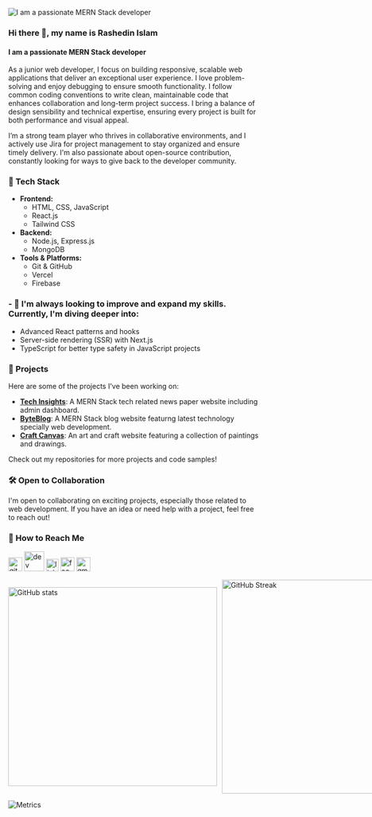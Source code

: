 ![I am a passionate MERN Stack developer](https://i.ibb.co/8mKb1Qm/Brown-Wood-Minimalist-Profile-Linked-In-Banner.png)


### Hi there 👋, my name is Rashedin Islam
#### I am a passionate MERN Stack developer


As a junior web developer, I focus on building responsive, scalable web applications that deliver an exceptional user experience. I love problem-solving and enjoy debugging to ensure smooth functionality. I follow common coding conventions to write clean, maintainable code that enhances collaboration and long-term project success. I bring a balance of design sensibility and technical expertise, ensuring every project is built for both performance and visual appeal.

I’m a strong team player who thrives in collaborative environments, and I actively use Jira for project management to stay organized and ensure timely delivery. I'm also passionate about open-source contribution, constantly looking for ways to give back to the developer community.

### 🔧 Tech Stack

- **Frontend:**
  - HTML, CSS, JavaScript
  - React.js
  - Tailwind CSS
- **Backend:**
  - Node.js, Express.js
  - MongoDB
- **Tools & Platforms:**
  - Git & GitHub
  - Vercel
  - Firebase

### - 🔭  I'm always looking to improve and expand my skills. Currently, I'm diving deeper into:

- Advanced React patterns and hooks
- Server-side rendering (SSR) with Next.js
- TypeScript for better type safety in JavaScript projects

### 🚀 Projects

Here are some of the projects I've been working on:


- **[Tech Insights](https://tech-insights-d2159.web.app)**: A MERN Stack tech related news paper  website including admin dashboard.
- **[ByteBlog](https://byteblog-da679.web.app)**: A MERN Stack blog website featurng latest technology specially web development.
- **[Craft Canvas](https://a10-assignment-project.web.app)**: An art and craft website featuring a collection of paintings and drawings.

Check out my repositories for more projects and code samples!

### 🛠️ Open to Collaboration

I'm open to collaborating on exciting projects, especially those related to web development. If you have an idea or need help with a project, feel free to reach out!

### 🤝 How to Reach Me

[<img src='https://cdn.jsdelivr.net/npm/simple-icons@3.0.1/icons/github.svg' alt='github' height='28'>](https://github.com/Rashedin-063)  [<img src='https://cdn.jsdelivr.net/npm/simple-icons@3.0.1/icons/dev-dot-to.svg' alt='dev' height='40'>](https://dev.to/https://dev.to/rashedin063)  [<img src='https://cdn.jsdelivr.net/npm/simple-icons@3.0.1/icons/linkedin.svg' alt='linkedin' height='25'>](https://www.linkedin.com/in/https://www.linkedin.com/in/rashedin-islam-web-developer/)  [<img src='https://cdn.jsdelivr.net/npm/simple-icons@3.0.1/icons/facebook.svg' alt='facebook' height='28'>](https://www.facebook.com/https://www.facebook.com/profile.php?id=100077363720344)  [<img src='https://cdn.jsdelivr.net/npm/simple-icons@3.0.1/icons/gmail.svg' alt='gmail' height='28'>](mailto:rashedinislam.06@gmail.com)  

<div style="display: flex; justify-content: space-between; align-items: center;">
    <img src="https://github-readme-stats.vercel.app/api?username=Rashedin-063&show_icons=true&theme=merko&count_private=true" alt="GitHub stats" style="width: 420px; height: 400px;">
    <a href="https://git.io/streak-stats" style="margin-left: 10px; align-self: center;">
        <img src="https://streak-stats.demolab.com?user=Rashedin-063&theme=merko" alt="GitHub Streak" style="width: 420px; height: 430px;">
    </a>
</div>


![Metrics](https://metrics.lecoq.io/Rashedin-063?template=classic&base=header%2C%20activity%2C%20community%2C%20repositories%2C%20metadata&base.indepth=false&base.hireable=false&base.skip=false&config.timezone=Asia%2FDhaka&config.display=large)




